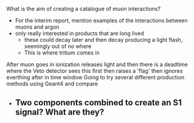 What is the aim of creating a catalogue of muon interactions?
- For the interim report, mention examples of the interactions between muons and argon
- only really interested in products that are long lived
	- these could decay later and then decay producing a light flash, seemingly out of no where
	- This is where tritium comes in

After muon goes in ionization releases light and then there is a deadtime where the 
	Veto detector sees this first then raises a 'flag' then ignores everthing after in time window
Going to try several different production methods using Geant4 and compare

- Two components combined to create an S1 signal? What are they?
	-   